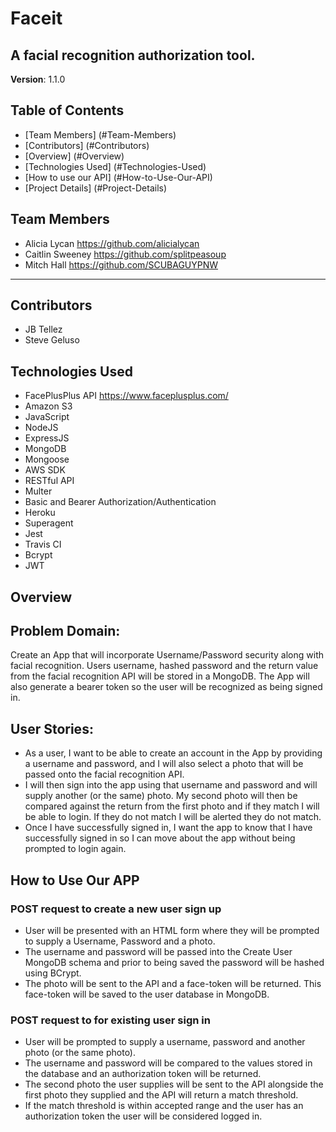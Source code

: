# Faceit

## A facial recognition authorization tool.
**Version**: 1.1.0

## Table of Contents
* [Team Members] (#Team-Members)
* [Contributors] (#Contributors)
* [Overview] (#Overview)
* [Technologies Used] (#Technologies-Used)
* [How to use our API] (#How-to-Use-Our-API)
* [Project Details] (#Project-Details)

## Team Members
* Alicia Lycan https://github.com/alicialycan
* Caitlin Sweeney https://github.com/splitpeasoup
* Mitch Hall https://github.com/SCUBAGUYPNW
***

## Contributors
* JB Tellez
* Steve Geluso

## Technologies Used
* FacePlusPlus API <https://www.faceplusplus.com/>
* Amazon S3
* JavaScript
* NodeJS
* ExpressJS
* MongoDB
* Mongoose
* AWS SDK
* RESTful API
* Multer
* Basic and Bearer Authorization/Authentication
* Heroku
* Superagent
* Jest
* Travis CI
* Bcrypt
* JWT


## Overview

## Problem Domain:
Create an App that will incorporate Username/Password security along with facial recognition. Users username, hashed password and the return value from the facial recognition API will be stored in a MongoDB.
The App will also generate a bearer token so the user will be recognized as being signed in.

## User Stories:
- As a user, I want to be able to create an account in the App by providing a username and password, and I will also select a photo that will be passed onto the facial recognition API.
- I will then sign into the app using that username and password and will supply another (or the same) photo. My second photo will then be compared against the return from the first photo and if they match I will be able to login. If they do not match I will be alerted they do not match.
- Once I have successfully signed in, I want the app to know that I have successfully signed in so I can move about the app without being prompted to login again.

## How to Use Our APP

### POST request to create a new user sign up
- User will be presented with an HTML form where they will be prompted to supply a Username, Password and a photo.
- The username and password will be passed into the Create User MongoDB schema and prior to being saved the password will be hashed using BCrypt.
 - The photo will be sent to the API and a face-token will be returned. This face-token will be saved to the user database in MongoDB.

### POST request to for existing user sign in
- User will be prompted to supply a username, password and another photo (or the same photo).
- The username and password will be compared to the values stored in the database and an authorization token will be returned.
- The second photo the user supplies will be sent to the API alongside the first photo they supplied and the API will return a match threshold.
- If the match threshold is within accepted range and the user has an authorization token the user will be considered logged in.